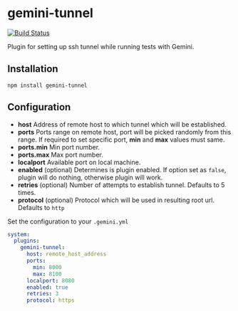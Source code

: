 # gemini-tunnel

[![Build Status](https://travis-ci.org/gemini-testing/gemini-tunnel.svg)](https://travis-ci.org/gemini-testing/gemini-tunnel)

Plugin for setting up ssh tunnel while running tests with Gemini.

## Installation

`npm install gemini-tunnel`

## Configuration

- __host__ Address of remote host to which tunnel which will be established.
- __ports__ Ports range on remote host, port will be picked randomly from this range. If required to set specific port, __min__ and __max__ values must same.
- __ports.min__ Min port number.
- __ports.max__ Max port number.
- __localport__ Available port on local machine.
- __enabled__ (optional) Determines is plugin enabled. If option set as `false`, plugin will do nothing, otherwise plugin will work.
- __retries__ (optional) Number of attempts to establish tunnel. Defaults to 5 times.
- __protocol__ (optional) Protocol which will be used in resulting root url. Defaults to `http`

Set the configuration to your `.gemini.yml`

```yml
system:
  plugins:
    gemini-tunnel:
      host: remote_host_address
      ports:
        min: 8000
        max: 8100
      localport: 8080
      enabled: true
      retries: 3
      protocol: https
```
